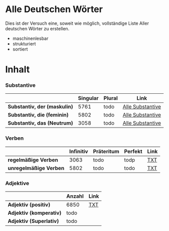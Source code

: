 # Alle Deutschen Wörter

Dies ist der Versuch eine, soweit wie möglich, vollständige Liste Aller deutschen Wörter zu erstellen.

- maschinenlesbar
- strukturiert
- sortiert 

# Inhalt

### Substantive 

<table>
  <thead>
    <tr>
      <th></th>
      <th><b>Singular</b></th>
      <th><b>Plural<b></th>
      <th><b>Link</b>
    </tr>
  </thead>
  <tbody>
    <tr>
      <td><b>Substantiv, der (maskulin)<b></td>
      <td>5761</td>
      <td>todo</td>
      <td><a href="https://github.com/cpos/AlleDeutschenWoerter/tree/main/Substantive">Alle Substantive</a>
    </tr>
    <tr>
      <td><b>Substantiv, die (feminin)</b></td>
      <td>5802</td>
      <td>todo</td>
      <td><a href="https://github.com/cpos/AlleDeutschenWoerter/tree/main/Substantive">Alle Substantive</a>
    </tr>
    <tr>
      <td><b>Substantiv, das (Neutrum)</b></td>
      <td>3058</td>
      <td>todo</td>
      <td><a href="https://github.com/cpos/AlleDeutschenWoerter/tree/main/Substantive">Alle Substantive</a>
    </tr>
  </tbody>
</table>

### Verben 

<table>
  <thead>
    <tr>
      <th></th>
      <th><b>Infinitiv</b></th>
      <th><b>Präteritum<b></th>
      <th><b>Perfekt</b></th>
      <th><b>Link</b></th>
    </tr>
  </thead>
  <tbody>
    <tr>
      <td><b>regelmäßige Verben<b></td>
      <td>3063</td>
      <td>todo</td>
      <td>todp</td>
      <td><a href="https://github.com/cpos/AlleDeutschenWoerter/blob/main/Verben/Verben_regelmaesig.txt">TXT</a>
    </tr>
    <tr>
      <td><b>unregelmäßige Verben</b></td>
      <td>5802</td>
      <td>todo</td>
      <td>todo</td>
      <td><a href="https://github.com/cpos/AlleDeutschenWoerter/blob/main/Verben/Verben_unregelmae%C3%9Fig_Infinitiv.txt">TXT</a>
    </tr>
  </tbody>
</table>

### Adjektive 

<table>
  <thead>
    <tr>
      <th></th>
      <th><b>Anzahl</b></th>
      <th><b>Link</b></th>
    </tr>
  </thead>
  <tbody>
    <tr>
      <td><b>Adjektiv (positiv)<b></td>
      <td>6850</td>
      <td><a href="https://github.com/cpos/AlleDeutschenWoerter/blob/main/Adjektive/Adjektive.txt">TXT</a>
    </tr>
    <tr>
      <td><b>Adjektiv (komperativ)</b></td>
      <td>todo</td>
    </tr>
    <tr>
    <td><b>Adjektiv (Superlativ)</b></td>
      <td>todo</td>
    </tr>
  </tbody>
</table>